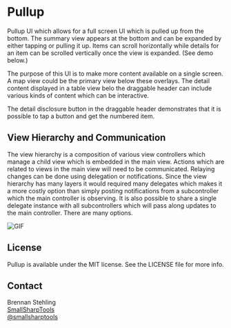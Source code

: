 # Pullup

Pullup UI which allows for a full screen UI which is pulled up from the bottom. The summary view appears at the bottom and can be expanded by either tapping or pulling it up. Items can scroll horizontally while details for an item can be scrolled vertically once the view is expanded. (See demo below.)

The purpose of this UI is to make more content available on a single screen. A map view could be the primary view below these overlays. The detail content displayed in a table view belo the draggable header can include various kinds of content which can be interactive.

The detail disclosure button in the draggable header demonstrates that it is possible to tap a button and get the numbered item.

## View Hierarchy and Communication

The view hierarchy is a composition of various view controllers which manage a child view which is embedded in the main view. Actions which are related to views in the main view will need to be communicated. Relaying changes can be done using delegation or notifications. Since the view hierarchy has many layers it would required many delegates which makes it a more costly option than simply posting notifications from a subcontroller which the main controller is observing. It is also possible to share a single delegate instance with all subcontrollers which will pass along updates to the main controller. There are many options.

![GIF](Pullup.gif)

## License

Pullup is available under the MIT license. See the LICENSE file for more info.

## Contact

Brennan Stehling  
[SmallSharpTools](http://www.smallsharptools.com/)  
[@smallsharptools](https://twitter.com/smallsharptools) 
